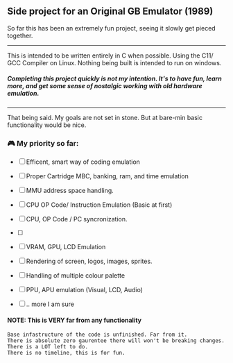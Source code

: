 ## Side project for an Original GB Emulator (1989)

So far this has been an extremely fun project, seeing it slowly get pieced together. 

----

This is intended to be written entirely in C when possible. Using the C11/ GCC Compiler on Linux. Nothing being built is intended to run on windows.

##### Completing this project quickly is not my intention. It's to have fun, learn more, and get some sense of nostalgic working with old hardware emulation. 

------------
That being said. My goals are not set in stone. But at bare-min basic functionality would be nice.

### 🎮 My priority so far:
 - [ ] Efficent, smart way of coding emulation
 - [ ] Proper Cartridge MBC, banking, ram, and time emulation
 - [ ] MMU address space handling.
 - [ ] CPU OP Code/ Instruction Emulation (Basic at first)
 - [ ] CPU, OP Code / PC syncronization. 
 - [ ] 
 - [ ] VRAM, GPU, LCD Emulation
 - [ ] Rendering of screen, logos, images, sprites.
 - [ ] Handling of multiple colour palette
 - [ ] PPU, APU emulation (Visual, LCD, Audio)
 - [ ] .. more I am sure


#### NOTE: This is VERY far from any functionality
    Base infastructure of the code is unfinished. Far from it.
    There is absolute zero gaurentee there will won't be breaking changes.
    There is a LOT left to do.
    There is no timeline, this is for fun.
